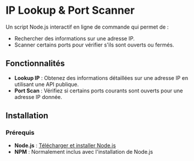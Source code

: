 # IP Lookup & Port Scanner

Un script Node.js interactif en ligne de commande qui permet de :
- Rechercher des informations sur une adresse IP.
- Scanner certains ports pour vérifier s'ils sont ouverts ou fermés.

## Fonctionnalités

- **Lookup IP** : Obtenez des informations détaillées sur une adresse IP en utilisant une API publique.
- **Port Scan** : Vérifiez si certains ports courants sont ouverts pour une adresse IP donnée.

## Installation

### Prérequis

- **Node.js** : [Télécharger et installer Node.js](https://nodejs.org/)
- **NPM** : Normalement inclus avec l'installation de Node.js

